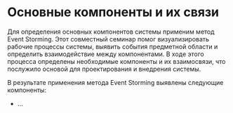 # Основные компоненты и их связи 

Для определения основных компонентов системы применим метод Event Storming.
Этот совместный семинар помог визуализировать рабочие процессы системы, выявить события предметной области и определить взаимодействие между компонентами.
В ходе этого процесса определены необходимые компоненты и их взаимосвязи, что послужило основой для проектирования и внедрения системы.

В результате применения метода Event Storming выявлены следующие компоненты:
- ...
